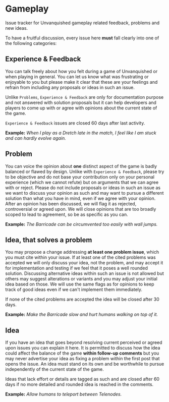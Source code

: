 # Gameplay

Issue tracker for Unvanquished gameplay related feedback, problems and new ideas.

To have a fruitful discussion, every issue here **must** fall clearly into one
of the following categories:

## Experience & Feedback

You can talk freely about how you felt during a game of Unvanquished or when
playing in general. You can let us know what was frustrating or enjoyable to
you but please make it clear that these are your feelings and refrain from
including any proposals or ideas in such an issue.

Unlike `Problems`, `Experience & Feedback` are only for documentation purpose and not answered with solution proposals but it
can help developers and players to come up with or agree with opinions about
the current state of the game. 

`Experience & Feedback` issues are closed 60 days after last activity. 

**Example:** *When I play as a Dretch late in the match, I feel like I am stuck
and can hardly evolve again.*

## Problem

You can voice the opinion about **one** distinct aspect of the game is badly
balanced or flawed by design. Unlike with `Experience & Feedback`, please try to be objective
and do not base your contribution only on your personal experience (which we
cannot refute) but on arguments that we can agree with or reject. Please do not
include proposals or ideas in such an issue as we want to discuss your opinion
as such and may want to pursue a different solution than what you have in mind,
even if we agree with your opinion. After an opinion has been discussed, we
will flag it as rejected, controversial or agreed upon. We will close opinions
that are too broadly scoped to lead to agreement, so be as specific as you can.

**Example:** *The Barricade can be circumvented too easily with wall jumps.*

## Idea, that solves a problem

You may propose a change addressing **at least one problem issue**, which you must
cite within your issue. If at least one of the cited problems was accepted we will only discuss your idea, not the problem,
and may accept it for implementation and testing if we feel that it poses a
well rounded solution. Discussing alternative ideas within such an issue is
not allowed but others may suggest alterations or variants and you may adjust
your initial idea based on those. We will use the same flags as for
opinions to keep track of good ideas even if we can't implement them
immediately.

If none of the cited problems are accepted the idea will be closed after 30 days.

**Example:** *Make the Barricade slow and hurt humans walking on top of it.*

## Idea

If you have an idea that goes beyond resolving current perceived or agreed upon
issues you can explain it here. It is permitted to discuss how the idea could
affect the balance of the game **within follow-up comments** but you may never
advertise your idea as fixing a problem within the first post that opens the
issue. An idea must stand on its own and be worthwhile to pursue independently
of the current state of the game.

Ideas that lack effort or details are tagged as such and are closed after 60 days if no more detailed and rounded idea is reached in the comments.

**Example:** *Allow humans to teleport between Telenodes.*
